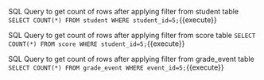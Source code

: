 SQL Query to get count of rows after applying filter from student table `SELECT COUNT(*) FROM student WHERE student_id=5;`{{execute}}

SQL Query to get count of rows after applying filter from score table `SELECT COUNT(*) FROM score WHERE student_id=5;`{{execute}}

SQL Query to get count of rows after applying filter from grade_event table `SELECT COUNT(*) FROM grade_event WHERE event_id=5;`{{execute}}

